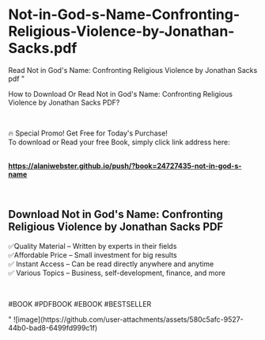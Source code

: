 # Not-in-God-s-Name-Confronting-Religious-Violence-by-Jonathan-Sacks.pdf
Read Not in God's Name: Confronting Religious Violence by Jonathan Sacks pdf
"<p>How to Download Or Read Not in God's Name: Confronting Religious Violence by Jonathan Sacks PDF?</p>
<p>&nbsp;</p>
<p>&#128293;  Special Promo! Get Free for Today's Purchase!<br />To download or Read your free Book, simply click link address here:&nbsp;<br />&nbsp;</p>
<p><a href=""https://alaniwebster.github.io/push/?book=24727435-not-in-god-s-name""><strong>https://alaniwebster.github.io/push/?book=24727435-not-in-god-s-name</strong></a></p>
<p>&nbsp;</p>
<h2>Download Not in God's Name: Confronting Religious Violence by Jonathan Sacks PDF</h2>
<p>&#x2705;Quality Material &ndash; Written by experts in their fields<br />&#x2705;Affordable Price &ndash; Small investment for big results<br />&#x2705; Instant Access &ndash; Can be read directly anywhere and anytime<br />&#x2705; Various Topics &ndash; Business, self-development, finance, and more</p>
<p>&nbsp;</p>
<p>#BOOK #PDFBOOK #EBOOK #BESTSELLER</p>
"
![image](https://github.com/user-attachments/assets/580c5afc-9527-44b0-bad8-6499fd999c1f)
